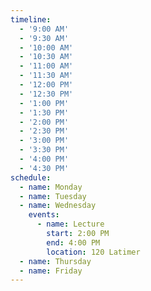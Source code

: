 ```yaml
---
timeline:
  - '9:00 AM'
  - '9:30 AM'
  - '10:00 AM'
  - '10:30 AM'
  - '11:00 AM'
  - '11:30 AM'
  - '12:00 PM'
  - '12:30 PM'
  - '1:00 PM'
  - '1:30 PM'
  - '2:00 PM'
  - '2:30 PM'
  - '3:00 PM'
  - '3:30 PM'
  - '4:00 PM'
  - '4:30 PM'
schedule:
  - name: Monday
  - name: Tuesday
  - name: Wednesday
    events:
      - name: Lecture
        start: 2:00 PM
        end: 4:00 PM
        location: 120 Latimer
  - name: Thursday
  - name: Friday
---
```

